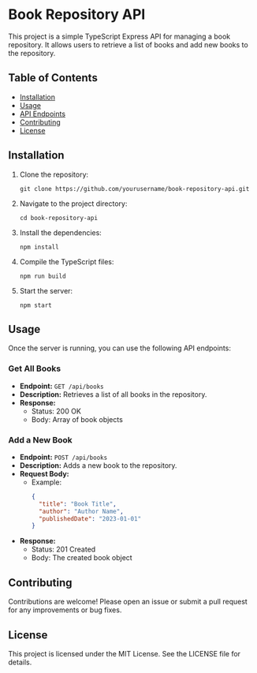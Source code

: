 # Book Repository API

This project is a simple TypeScript Express API for managing a book repository. It allows users to retrieve a list of books and add new books to the repository.

## Table of Contents

- [Installation](#installation)
- [Usage](#usage)
- [API Endpoints](#api-endpoints)
- [Contributing](#contributing)
- [License](#license)

## Installation

1. Clone the repository:
   ```
   git clone https://github.com/yourusername/book-repository-api.git
   ```

2. Navigate to the project directory:
   ```
   cd book-repository-api
   ```

3. Install the dependencies:
   ```
   npm install
   ```

4. Compile the TypeScript files:
   ```
   npm run build
   ```

5. Start the server:
   ```
   npm start
   ```

## Usage

Once the server is running, you can use the following API endpoints:

### Get All Books

- **Endpoint:** `GET /api/books`
- **Description:** Retrieves a list of all books in the repository.
- **Response:**
  - Status: 200 OK
  - Body: Array of book objects

### Add a New Book

- **Endpoint:** `POST /api/books`
- **Description:** Adds a new book to the repository.
- **Request Body:**
  - Example:
    ```json
    {
      "title": "Book Title",
      "author": "Author Name",
      "publishedDate": "2023-01-01"
    }
    ```
- **Response:**
  - Status: 201 Created
  - Body: The created book object

## Contributing

Contributions are welcome! Please open an issue or submit a pull request for any improvements or bug fixes.

## License

This project is licensed under the MIT License. See the LICENSE file for details.